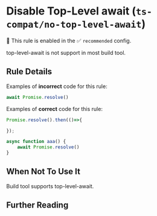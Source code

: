# Disable Top-Level await (`ts-compat/no-top-level-await`)

💼 This rule is enabled in the ✅ `recommended` config.

<!-- end auto-generated rule header -->

top-level-await is not support in most build tool.

## Rule Details

Examples of **incorrect** code for this rule:

```ts
await Promise.resolve()
```

Examples of **correct** code for this rule:

```ts
Promise.resolve().then(()=>{

});

async function aaa() {
	await Promise.resolve()
}
```

## When Not To Use It

Build tool supports top-level-await.

## Further Reading
